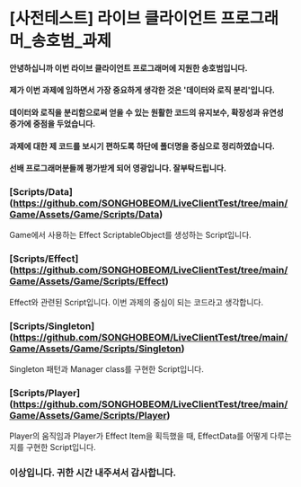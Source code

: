 # [사전테스트] 라이브 클라이언트 프로그래머_송호범_과제

#### 안녕하십니까 이번 라이브 클라이언트 프로그래머에 지원한 송호범입니다.
#### 제가 이번 과제에 임하면서 가장 중요하게 생각한 것은 '데이터와 로직 분리'입니다.
#### 데이터와 로직을 분리함으로써 얻을 수 있는 원활한 코드의 유지보수, 확장성과 유연성 증가에 중점을 두었습니다.
#### 과제에 대한 제 코드를 보시기 편하도록 하단에 폴더명을 중심으로 정리하였습니다.
#### 선배 프로그래머분들께 평가받게 되어 영광입니다. 잘부탁드립니다.



### [Scripts/Data] (https://github.com/SONGHOBEOM/LiveClientTest/tree/main/Game/Assets/Game/Scripts/Data)
Game에서 사용하는 Effect ScriptableObject를 생성하는 Script입니다.

### [Scripts/Effect] (https://github.com/SONGHOBEOM/LiveClientTest/tree/main/Game/Assets/Game/Scripts/Effect)
Effect와 관련된 Script입니다. 이번 과제의 중심이 되는 코드라고 생각합니다.

### [Scripts/Singleton] (https://github.com/SONGHOBEOM/LiveClientTest/tree/main/Game/Assets/Game/Scripts/Singleton)
Singleton 패턴과 Manager class를 구현한 Script입니다.

### [Scripts/Player] (https://github.com/SONGHOBEOM/LiveClientTest/tree/main/Game/Assets/Game/Scripts/Player)
Player의 움직임과 Player가 Effect Item을 획득했을 때, EffectData를 어떻게 다루는지를 구현한 Script입니다.


### 이상입니다. 귀한 시간 내주셔서 감사합니다.
